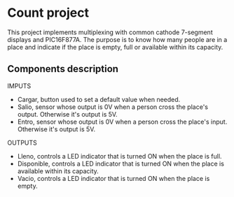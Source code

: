 
Count project
============
This project implements multiplexing with common cathode 7-segment displays and PIC16F877A. 
The purpose is to know how many people are in a place and indicate if the place is empty, 
full or available within its capacity.


Components description
---------------

IMPUTS
* Cargar, button used to set a default value when needed.
* Salio, sensor whose output is 0V when a person cross the place's output. Otherwise it's output is 5V.
* Entro, sensor whose output is 0V when a person cross the place's input. Otherwise it's output is 5V.

OUTPUTS
* Lleno, controls a LED indicator that is turned ON when the place is full.
* Disponible, controls a LED indicator that is turned ON when the place is available within its capacity.
* Vacio, controls a LED indicator that is turned ON when the place is empty.
